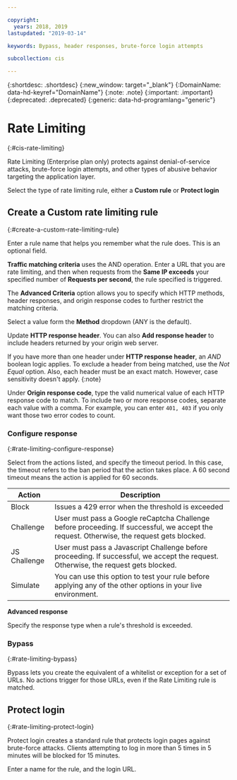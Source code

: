 ```yaml
---

copyright:
  years: 2018, 2019
lastupdated: "2019-03-14"

keywords: Bypass, header responses, brute-force login attempts

subcollection: cis

---
```


{:shortdesc: .shortdesc}
{:new_window: target="_blank"}
{:DomainName: data-hd-keyref="DomainName"}
{:note: .note}
{:important: .important}
{:deprecated: .deprecated}
{:generic: data-hd-programlang="generic"}

# Rate Limiting
{:#cis-rate-limiting}

Rate Limiting (Enterprise plan only) protects against denial-of-service attacks, brute-force login attempts, and other types of abusive behavior targeting the application layer.

Select the type of rate limiting rule, either a **Custom rule** or **Protect login**

## Create a Custom rate limiting rule
{:#create-a-custom-rate-limiting-rule}

Enter a rule name that helps you remember what the rule does. This is an optional field.

**Traffic matching criteria** uses the AND operation. Enter a URL that you are rate limiting, and then when requests from the **Same IP exceeds** your specified number of **Requests per second**, the rule specified is triggered.

The **Advanced Criteria** option allows you to specify which HTTP methods, header responses, and origin response codes to further restrict the matching criteria. 

Select a value form the **Method** dropdown (ANY is the default).  

Update **HTTP response header**.  You can also **Add response header** to include headers returned by your origin web server. 

If you have more than one header under **HTTP response header**, an _AND_ boolean logic applies.  To exclude a header from being matched, use the _Not Equal_ option. Also, each header must be an exact match. However, case sensitivity doesn't apply.
{:note}

Under **Origin response code**, type the valid numerical value of each HTTP response code to match.  To include two or more response codes, separate each value with a comma. For example, you can enter `401, 403` if you only want those two error codes to count. 

### Configure response
{:#rate-limiting-configure-response}

Select from the actions listed, and specify the timeout period. In this case, the timeout refers to the ban period that the action takes place. A 60 second timeout means the action is applied for 60 seconds.

|Action| Description|
|------|------------|
|Block | Issues a 429 error when the threshold is exceeded|
|Challenge | User must pass a Google reCaptcha Challenge before proceeding. If successful, we accept the request. Otherwise, the request gets blocked.| 	
|JS Challenge |	User must pass a Javascript Challenge before proceeding. If successful, we accept the request. Otherwise, the request gets blocked.
|Simulate| You can use this option to test your rule before applying any of the other options in your live environment.

**Advanced response**

Specify the response type when a rule's threshold is exceeded. 

### Bypass
{:#rate-limiting-bypass}

Bypass lets you create the equivalent of a whitelist or exception for a set of URLs.  No actions trigger for those URLs, even if the Rate Limiting rule is matched.

## Protect login
{:#rate-limiting-protect-login}

Protect login creates a standard rule that protects login pages against brute-force attacks. Clients attempting to log in more than 5 times in 5 minutes will be blocked for 15 minutes. 

Enter a name for the rule, and the login URL.
